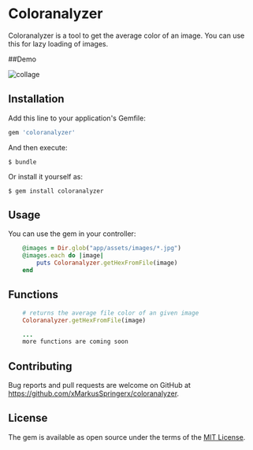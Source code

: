 # Coloranalyzer
Coloranalyzer is a tool to get the average color of an image. You can use this for lazy loading of images.


##Demo

![collage](https://cloud.githubusercontent.com/assets/2272176/16112375/5fb90faa-33b7-11e6-9a34-b5147887790c.png)


## Installation

Add this line to your application's Gemfile:

```ruby
gem 'coloranalyzer'
```

And then execute:

    $ bundle

Or install it yourself as:

    $ gem install coloranalyzer

## Usage

You can use the gem in your controller:
```ruby
    @images = Dir.glob("app/assets/images/*.jpg")
    @images.each do |image|
        puts Coloranalyzer.getHexFromFile(image)
    end
```

## Functions

```ruby
    # returns the average file color of an given image
    Coloranalyzer.getHexFromFile(image)

    ...
    more functions are coming soon
```


## Contributing

Bug reports and pull requests are welcome on GitHub at https://github.com/xMarkusSpringerx/coloranalyzer.


## License

The gem is available as open source under the terms of the [MIT License](http://opensource.org/licenses/MIT).

